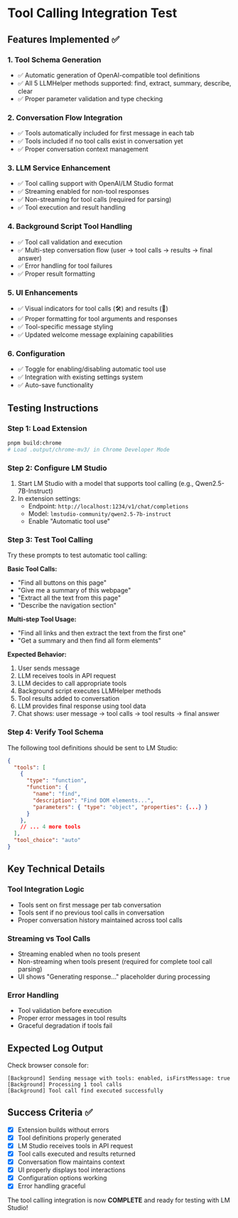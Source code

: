 # Tool Calling Integration Test

## Features Implemented ✅

### 1. Tool Schema Generation
- ✅ Automatic generation of OpenAI-compatible tool definitions
- ✅ All 5 LLMHelper methods supported: find, extract, summary, describe, clear
- ✅ Proper parameter validation and type checking

### 2. Conversation Flow Integration
- ✅ Tools automatically included for first message in each tab
- ✅ Tools included if no tool calls exist in conversation yet
- ✅ Proper conversation context management

### 3. LLM Service Enhancement
- ✅ Tool calling support with OpenAI/LM Studio format
- ✅ Streaming enabled for non-tool responses
- ✅ Non-streaming for tool calls (required for parsing)
- ✅ Tool execution and result handling

### 4. Background Script Tool Handling
- ✅ Tool call validation and execution
- ✅ Multi-step conversation flow (user → tool calls → results → final answer)
- ✅ Error handling for tool failures
- ✅ Proper result formatting

### 5. UI Enhancements
- ✅ Visual indicators for tool calls (🛠️) and results (🔧) 
- ✅ Proper formatting for tool arguments and responses
- ✅ Tool-specific message styling
- ✅ Updated welcome message explaining capabilities

### 6. Configuration
- ✅ Toggle for enabling/disabling automatic tool use
- ✅ Integration with existing settings system
- ✅ Auto-save functionality

## Testing Instructions

### Step 1: Load Extension
```bash
pnpm build:chrome
# Load .output/chrome-mv3/ in Chrome Developer Mode
```

### Step 2: Configure LM Studio
1. Start LM Studio with a model that supports tool calling (e.g., Qwen2.5-7B-Instruct)
2. In extension settings:
   - Endpoint: `http://localhost:1234/v1/chat/completions`
   - Model: `lmstudio-community/qwen2.5-7b-instruct`
   - Enable "Automatic tool use"

### Step 3: Test Tool Calling
Try these prompts to test automatic tool calling:

**Basic Tool Calls:**
- "Find all buttons on this page"
- "Give me a summary of this webpage"
- "Extract all the text from this page" 
- "Describe the navigation section"

**Multi-step Tool Usage:**
- "Find all links and then extract the text from the first one"
- "Get a summary and then find all form elements"

**Expected Behavior:**
1. User sends message
2. LLM receives tools in API request
3. LLM decides to call appropriate tools
4. Background script executes LLMHelper methods
5. Tool results added to conversation
6. LLM provides final response using tool data
7. Chat shows: user message → tool calls → tool results → final answer

### Step 4: Verify Tool Schema
The following tool definitions should be sent to LM Studio:

```json
{
  "tools": [
    {
      "type": "function",
      "function": {
        "name": "find",
        "description": "Find DOM elements...",
        "parameters": { "type": "object", "properties": {...} }
      }
    },
    // ... 4 more tools
  ],
  "tool_choice": "auto"
}
```

## Key Technical Details

### Tool Integration Logic
- Tools sent on first message per tab conversation
- Tools sent if no previous tool calls in conversation
- Proper conversation history maintained across tool calls

### Streaming vs Tool Calls
- Streaming enabled when no tools present
- Non-streaming when tools present (required for complete tool call parsing)
- UI shows "Generating response..." placeholder during processing

### Error Handling
- Tool validation before execution
- Proper error messages in tool results
- Graceful degradation if tools fail

## Expected Log Output
Check browser console for:
```
[Background] Sending message with tools: enabled, isFirstMessage: true
[Background] Processing 1 tool calls  
[Background] Tool call find executed successfully
```

## Success Criteria ✅
- [x] Extension builds without errors
- [x] Tool definitions properly generated
- [x] LM Studio receives tools in API request
- [x] Tool calls executed and results returned
- [x] Conversation flow maintains context
- [x] UI properly displays tool interactions
- [x] Configuration options working
- [x] Error handling graceful

The tool calling integration is now **COMPLETE** and ready for testing with LM Studio!